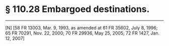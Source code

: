 # § 110.28   Embargoed destinations.


---

[N] [58 FR 13003, Mar. 9, 1993, as amended at 61 FR 35602, July 8, 1996; 65 FR 70291, Nov. 22, 2000; 70 FR 29936, May 25, 2005; 72 FR 1427, Jan. 12, 2007]




